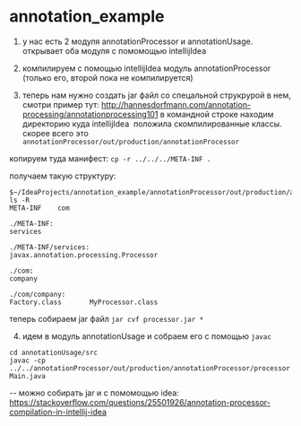 # annotation_example
1) у нас есть 2 модуля annotationProcessor и annotationUsage.
открывает оба модуля с помомощью intellijIdea

2) компилируем с помощью intellijIdea модуль annotationProcessor (только его, второй пока не компилируется)

3) теперь нам нужно создать jar файл со спецальной струкрурой в нем, смотри пример тут: http://hannesdorfmann.com/annotation-processing/annotationprocessing101
в командной строке находим директорию куда intellijIdea  положила скомпилированные классы.
скорее всего это `annotationProcessor/out/production/annotationProcessor`

копируем туда манифест: `cp -r ../../../META-INF .`

получаем такую структуру:
```
$~/IdeaProjects/annotation_example/annotationProcessor/out/production/annotationProcessor ls -R
META-INF	com

./META-INF:
services

./META-INF/services:
javax.annotation.processing.Processor

./com:
company

./com/company:
Factory.class		MyProcessor.class
```

теперь собираем jar файл
`jar cvf processor.jar *`


4) идем в модуль annotationUsage и собраем его с помощью `javac`
```
cd annotationUsage/src
javac -cp ../../annotationProcessor/out/production/annotationProcessor/processor.jar Main.java
```

--
можно собирать jar и с помомощью idea: https://stackoverflow.com/questions/25501926/annotation-processor-compilation-in-intellij-idea

